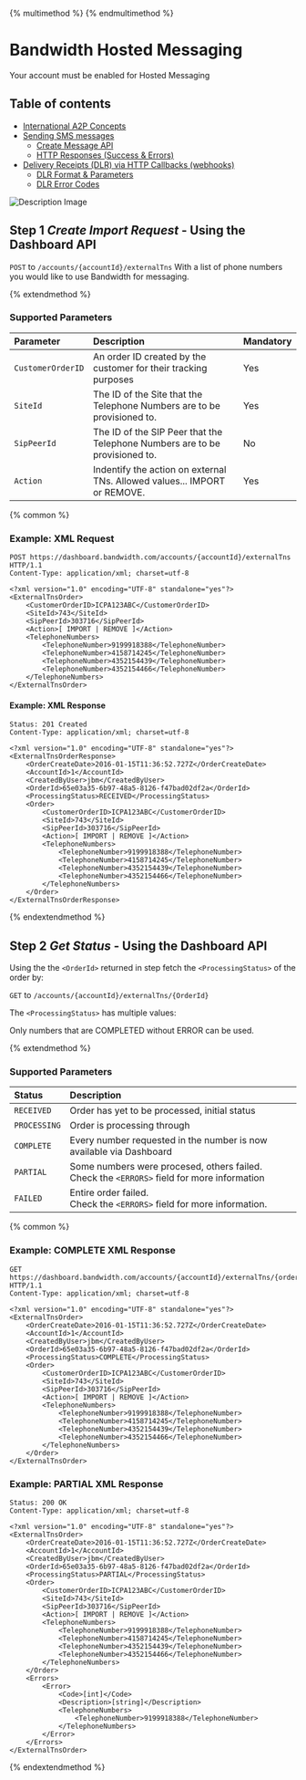 {% multimethod %}
{% endmultimethod %}

# Bandwidth Hosted Messaging

<aside class="alert warning small"><p>Your account must be enabled for Hosted Messaging</p></aside>

## Table of contents

* [International A2P Concepts](#concepts)
* [Sending SMS messages](#send-sms)
  * [Create Message API](#create-message)
  * [HTTP Responses (Success & Errors)](#http-response)
* [Delivery Receipts (DLR) via HTTP Callbacks (webhooks)](#dlrs)
  * [DLR Format & Parameters](#http-dlr)
  * [DLR Error Codes](#dlr-errors)

![Description Image](../images/how-to-import-numbers.png)

## Step 1 *Create Import Request* - Using the Dashboard API

<code class="post">POST</code> to `/accounts/{accountId}/externalTns` With a list of phone numbers you would like to use Bandwidth for messaging.

{% extendmethod %}

### Supported Parameters

| Parameter           | Description                                                                        | Mandatory |
|:----------------|:---------------------------------------------------------------------------------------| :-- |
| `CustomerOrderID` | An order ID created by the customer for their tracking purposes                        | Yes |
| `SiteId`          | The ID of the Site that the Telephone Numbers are to be provisioned to.     | Yes |
| `SipPeerId`       | The ID of the SIP Peer that the Telephone Numbers are to be provisioned to. | No |
| `Action`          |  Indentify the action on external TNs. Allowed values... IMPORT or REMOVE.   | Yes |

{% common %}

### Example: XML Request

```http
POST https://dashboard.bandwidth.com/accounts/{accountId}/externalTns HTTP/1.1
Content-Type: application/xml; charset=utf-8

<?xml version="1.0" encoding="UTF-8" standalone="yes"?>
<ExternalTnsOrder>
    <CustomerOrderID>ICPA123ABC</CustomerOrderID>
    <SiteId>743</SiteId>
    <SipPeerId>303716</SipPeerId>
    <Action>[ IMPORT | REMOVE ]</Action>
    <TelephoneNumbers>
        <TelephoneNumber>9199918388</TelephoneNumber>
        <TelephoneNumber>4158714245</TelephoneNumber>
        <TelephoneNumber>4352154439</TelephoneNumber>
        <TelephoneNumber>4352154466</TelephoneNumber>
    </TelephoneNumbers>
</ExternalTnsOrder>
```

#### Example: XML Response

```http
Status: 201 Created
Content-Type: application/xml; charset=utf-8

<?xml version="1.0" encoding="UTF-8" standalone="yes"?>
<ExternalTnsOrderResponse>
    <OrderCreateDate>2016-01-15T11:36:52.727Z</OrderCreateDate>
    <AccountId>1</AccountId>
    <CreatedByUser>jbm</CreatedByUser>
    <OrderId>65e03a35-6b97-48a5-8126-f47bad02df2a</OrderId>
    <ProcessingStatus>RECEIVED</ProcessingStatus>
    <Order>
        <CustomerOrderID>ICPA123ABC</CustomerOrderID>
        <SiteId>743</SiteId>
        <SipPeerId>303716</SipPeerId>
        <Action>[ IMPORT | REMOVE ]</Action>
        <TelephoneNumbers>
            <TelephoneNumber>9199918388</TelephoneNumber>
            <TelephoneNumber>4158714245</TelephoneNumber>
            <TelephoneNumber>4352154439</TelephoneNumber>
            <TelephoneNumber>4352154466</TelephoneNumber>
        </TelephoneNumbers>
    </Order>
</ExternalTnsOrderResponse>
```

{% endextendmethod %}


## Step 2 *Get Status* - Using the Dashboard API
Using the the `<OrderId>` returned in step fetch the `<ProcessingStatus>` of the order by:

<code class="get">GET</code> to `/accounts/{accountId}/externalTns/{OrderId}`

The `<ProcessingStatus>` has multiple values:

<aside class="alert general small"><p>Only numbers that are COMPLETED without ERROR can be used.</p></aside>

{% extendmethod %}

### Supported Parameters

| Status     | Description                                                                                     |
|:-----------|:------------------------------------------------------------------------------------------------|
| `RECEIVED`   | Order has yet to be processed, initial status                                                   |
| `PROCESSING` | Order is processing through                                                                     |
| `COMPLETE`   | Every number requested in the number is now available via Dashboard                             |
| `PARTIAL`    | Some numbers were procesed, others failed. <br> Check the `<ERRORS>` field for more information |
| `FAILED`     | Entire order failed. <br> Check the `<ERRORS>` field for more information.                       |

{% common %}

### Example: COMPLETE XML Response

```http
GET https://dashboard.bandwidth.com/accounts/{accountId}/externalTns/{orderId} HTTP/1.1
Content-Type: application/xml; charset=utf-8

<?xml version="1.0" encoding="UTF-8" standalone="yes"?>
<ExternalTnsOrder>
    <OrderCreateDate>2016-01-15T11:36:52.727Z</OrderCreateDate>
    <AccountId>1</AccountId>
    <CreatedByUser>jbm</CreatedByUser>
    <OrderId>65e03a35-6b97-48a5-8126-f47bad02df2a</OrderId>
    <ProcessingStatus>COMPLETE</ProcessingStatus>
    <Order>
        <CustomerOrderID>ICPA123ABC</CustomerOrderID>
        <SiteId>743</SiteId>
        <SipPeerId>303716</SipPeerId>
        <Action>[ IMPORT | REMOVE ]</Action>
        <TelephoneNumbers>
            <TelephoneNumber>9199918388</TelephoneNumber>
            <TelephoneNumber>4158714245</TelephoneNumber>
            <TelephoneNumber>4352154439</TelephoneNumber>
            <TelephoneNumber>4352154466</TelephoneNumber>
        </TelephoneNumbers>
    </Order>
</ExternalTnsOrder>
```

### Example: PARTIAL XML Response

```http
Status: 200 OK
Content-Type: application/xml; charset=utf-8

<?xml version="1.0" encoding="UTF-8" standalone="yes"?>
<ExternalTnsOrder>
    <OrderCreateDate>2016-01-15T11:36:52.727Z</OrderCreateDate>
    <AccountId>1</AccountId>
    <CreatedByUser>jbm</CreatedByUser>
    <OrderId>65e03a35-6b97-48a5-8126-f47bad02df2a</OrderId>
    <ProcessingStatus>PARTIAL</ProcessingStatus>
    <Order>
        <CustomerOrderID>ICPA123ABC</CustomerOrderID>
        <SiteId>743</SiteId>
        <SipPeerId>303716</SipPeerId>
        <Action>[ IMPORT | REMOVE ]</Action>
        <TelephoneNumbers>
            <TelephoneNumber>9199918388</TelephoneNumber>
            <TelephoneNumber>4158714245</TelephoneNumber>
            <TelephoneNumber>4352154439</TelephoneNumber>
            <TelephoneNumber>4352154466</TelephoneNumber>
        </TelephoneNumbers>
    </Order>
    <Errors>
        <Error>
            <Code>[int]</Code>
            <Description>[string]</Description>
            <TelephoneNumbers>
                <TelephoneNumber>9199918388</TelephoneNumber>
            </TelephoneNumbers>
        </Error>
    </Errors>
</ExternalTnsOrder>
```

{% endextendmethod %}

